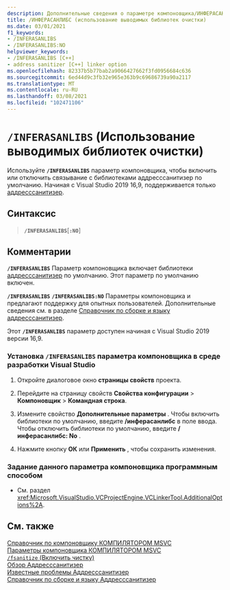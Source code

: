 ```yaml
---
description: Дополнительные сведения о параметре компоновщика/ИНФЕРАСАНЛИБС (use выводимые библиотеки очистки)
title: /ИНФЕРАСАНЛИБС (использование выводимых библиотек очистки)
ms.date: 03/01/2021
f1_keywords:
- /INFERASANLIBS
- /INFERASANLIBS:NO
helpviewer_keywords:
- /INFERASANLIBS [C++]
- address sanitizer [C++] linker option
ms.openlocfilehash: 82337b5b77bab2a9066427662f3fd0956684c636
ms.sourcegitcommit: 6ed44d9c3fb32e965e363b9c69686739a90a2117
ms.translationtype: MT
ms.contentlocale: ru-RU
ms.lasthandoff: 03/08/2021
ms.locfileid: "102471106"
---
```

# <a name="inferasanlibs-use-inferred-sanitizer-libs"></a>`/INFERASANLIBS` (Использование выводимых библиотек очистки)

Используйте **`/INFERASANLIBS`** параметр компоновщика, чтобы включить или отключить связывание с библиотеками аддресссанитизер по умолчанию. Начиная с Visual Studio 2019 16,9, поддерживается только [аддресссанитизер](../../sanitizers/asan.md).

## <a name="syntax"></a>Синтаксис

> **`/INFERASANLIBS`**\[**`:NO`**]

## <a name="remarks"></a>Комментарии

**`/INFERASANLIBS`** Параметр компоновщика включает библиотеки [аддресссанитизер](../../sanitizers/asan.md) по умолчанию. Этот параметр по умолчанию включен.

**`/INFERASANLIBS`** **`/INFERASANLIBS:NO`** Параметры компоновщика и предлагают поддержку для опытных пользователей. Дополнительные сведения см. в разделе [Справочник по сборке и языку аддресссанитизер](../../sanitizers/asan-building.md).

Этот **`/INFERASANLIBS`** параметр доступен начиная с Visual Studio 2019 версии 16,9.

### <a name="to-set-the-inferasanlibs-linker-option-in-the-visual-studio-development-environment"></a>Установка **`/INFERASANLIBS`** параметра компоновщика в среде разработки Visual Studio

1. Откройте диалоговое окно **страницы свойств** проекта.

1. Перейдите на страницу свойств **Свойства конфигурации** > **Компоновщик** > **Командная строка**.

1. Измените свойство **Дополнительные параметры** . Чтобы включить библиотеки по умолчанию, введите **/инферасанлибс** в поле ввода. Чтобы отключить библиотеки по умолчанию, введите **/инферасанлибс: No** .

1. Нажмите кнопку **ОК** или **Применить** , чтобы сохранить изменения.

### <a name="to-set-this-linker-option-programmatically"></a>Задание данного параметра компоновщика программным способом

- См. раздел <xref:Microsoft.VisualStudio.VCProjectEngine.VCLinkerTool.AdditionalOptions%2A>.

## <a name="see-also"></a>См. также

[Справочник по компоновщику КОМПИЛЯТОРОМ MSVC](linking.md)\
[Параметры компоновщика КОМПИЛЯТОРОМ MSVC](linker-options.md)\
[`/fsanitize` (Включить чистку)](./fsanitize.md)\
[Обзор Аддресссанитизер](../../sanitizers/asan.md)\
[Известные проблемы Аддресссанитизер](../../sanitizers/asan-known-issues.md)\
[Справочник по сборке и языку Аддресссанитизер](../../sanitizers/asan-building.md)
